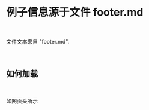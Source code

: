 <h1>例子信息源于文件 footer.md</h1><br><p>文件文本来自 &quot;footer.md&quot;.</p><br><h2>如何加载</h2><br><p>如网页头所示</p><br>